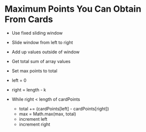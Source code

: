 # Maximum Points You Can Obtain From Cards

- Use fixed sliding window
- Slide window from left to right
- Add up values outside of window
- Get total sum of array values
- Set max points to total
- left = 0
- right = length - k

- While right < length of cardPoints
  - total += (cardPoints[left] - cardPoints[right])
  - max = Math.max(max, total)
  - increment left
  - increment right